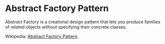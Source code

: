 # Abstract Factory Pattern

Abstract Factory is a creational design pattern that lets you produce families of related objects without specifying their concrete classes.

Wikipedia: [Abstract Factory Pattern](https://en.wikipedia.org/wiki/Abstract_factory_pattern).

